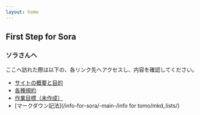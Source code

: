 ```yaml
---
layout: home
---
```


## First Step for Sora
### ソラさんへ
ここへ訪れた際は以下の、各リンク先へアクセスし、内容を確認してください。
* [サイトの概要と目的](/info-for-sora/-main-/1_start/overview/)
* [各種規約](/info-for-sora/-main-/1_start/rules/)
* [作業目標（未作成）](/info-for-sora/-main-/1_start/goal/)
* [マークダウン記法](/info-for-sora/-main-/info for tomo/mkd_lists/)

